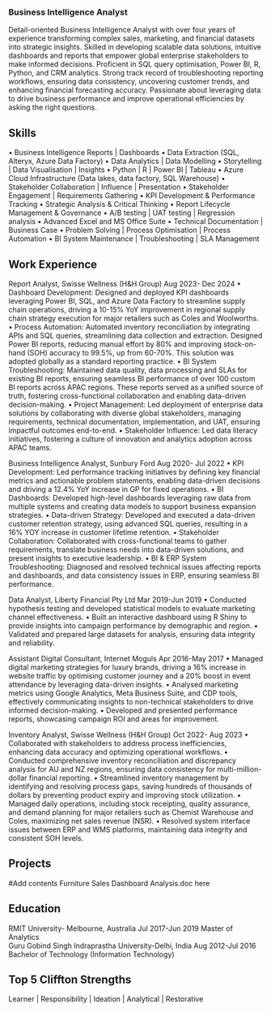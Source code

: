 ### Business Intelligence Analyst
Detail-oriented Business Intelligence Analyst with over four years of experience transforming complex sales, marketing, and financial datasets into strategic insights. Skilled in developing scalable data solutions, intuitive dashboards and reports that empower global enterprise stakeholders to make informed decisions. Proficient in SQL query optimisation, Power BI, R, Python, and CRM analytics. Strong track record of troubleshooting reporting workflows, ensuring data consistency, uncovering customer trends, and enhancing financial forecasting accuracy. Passionate about leveraging data to drive business performance and improve operational efficiencies by asking the right questions.

## Skills

•	Business Intelligence Reports | Dashboards 
•	Data Extraction (SQL, Alteryx, Azure Data Factory)
•	Data Analytics | Data Modelling 
•	Storytelling | Data Visualisation | Insights
•	Python | R | Power BI | Tableau
•	Azure Cloud Infrastructure (Data lakes, data factory, SQL Warehouse)
•	Stakeholder Collaboration | Influence | Presentation 
•	Stakeholder Engagement | Requirements Gathering
	•	KPI Development & Performance Tracking 
•	Strategic Analysis & Critical Thinking 
•	Report Lifecycle Management & Governance
•	A/B testing | UAT testing | Regression analysis
•	Advanced Excel and MS Office Suite
•	Technical Documentation | Business Case
•	Problem Solving | Process Optimisation | Process Automation
•	BI System Maintenance | Troubleshooting | SLA Management



## Work Experience

Report Analyst, Swisse Wellness (H&H Group) 						Aug 2023- Dec 2024
•	Dashboard Development: Designed and deployed KPI dashboards leveraging Power BI, SQL, and Azure Data Factory to streamline supply chain operations, driving a 10-15% YoY improvement in regional supply chain strategy execution for major retailers such as Coles and Woolworths.
•	Process Automation: Automated inventory reconciliation by integrating APIs and SQL queries, streamlining data collection and extraction. Designed Power BI reports, reducing manual effort by 80% and improving stock-on-hand (SOH) accuracy to 99.5%, up from 60-70%. This solution was adopted globally as a standard reporting practice.
•	BI System Troubleshooting: Maintained data quality, data processing and SLAs for existing BI reports, ensuring seamless BI performance of over 100 custom BI reports across APAC regions. These reports served as a unified source of truth, fostering cross-functional collaboration and enabling data-driven decision-making.
•	Project Management: Led deployment of enterprise data solutions by collaborating with diverse global stakeholders, managing requirements, technical documentation, implementation, and UAT, ensuring impactful outcomes end-to-end. 
•	Stakeholder Influence: Led data literacy initiatives, fostering a culture of innovation and analytics adoption across APAC teams.


Business Intelligence Analyst, Sunbury Ford                                                                                    Aug 2020- Jul 2022
•	KPI Development: Led performance tracking initiatives by defining key financial metrics and actionable problem statements, enabling data-driven decisions and driving a 12.4% YoY increase in GP for fixed operations.
•	BI Dashboards: Developed high-level dashboards leveraging raw data from multiple systems and creating data models to support business expansion strategies.
•	Data-driven Strategy: Developed and executed a data-driven customer retention strategy, using advanced SQL queries, resulting in a 16% YOY increase in customer lifetime retention.
•	Stakeholder Collaboration: Collaborated with cross-functional teams to gather requirements, translate business needs into data-driven solutions, and present insights to executive leadership.
•	BI & ERP System Troubleshooting: Diagnosed and resolved technical issues affecting reports and dashboards, and data consistency issues in ERP, ensuring seamless BI performance.

Data Analyst, Liberty Financial Pty Ltd                                                                                 Mar 2019-Jun 2019
•	Conducted hypothesis testing and developed statistical models to evaluate marketing channel effectiveness.
•	Built an interactive dashboard using R Shiny to provide insights into campaign performance by demographic and region.
•	Validated and prepared large datasets for analysis, ensuring data integrity and reliability.

Assistant Digital Consultant, Internet Moguls                                                                                 Apr 2016-May 2017
•	Managed digital marketing strategies for luxury brands, driving a 16% increase in website traffic by optimising customer journey and a 20% boost in event attendance by leveraging data-driven insights.
•	Analysed marketing metrics using Google Analytics, Meta Business Suite, and CDP tools, effectively communicating insights to non-technical stakeholders to drive informed decision-making.
•	Developed and presented performance reports, showcasing campaign ROI and areas for improvement.

Inventory Analyst, Swisse Wellness (H&H Group)                                                                        Oct 2022- Aug 2023
•	Collaborated with stakeholders to address process inefficiencies, enhancing data accuracy and optimizing operational workflows.
•	Conducted comprehensive inventory reconciliation and discrepancy analysis for AU and NZ regions, ensuring data consistency for multi-million-dollar financial reporting.
•	Streamlined inventory management by identifying and resolving process gaps, saving hundreds of thousands of dollars by preventing product expiry and improving stock utilization.
•	Managed daily operations, including stock receipting, quality assurance, and demand planning for major retailers such as Chemist Warehouse and Coles, maximizing net sales revenue (NSR).
•	Resolved system interface issues between ERP and WMS platforms, maintaining data integrity and consistent SOH levels.


## Projects

#Add contents Furniture Sales Dashboard Analysis.doc here

## Education
RMIT University- Melbourne, Australia 	 	 	 	 	 	                                         Jul 2017-Jun 2019 
Master of Analytics  	 	 
Guru Gobind Singh Indraprastha University-Delhi, India                                                                               Aug 2012-Jul 2016 
Bachelor of Technology (Information Technology) 

## Top 5 Cliffton Strengths 
Learner | Responsibility | Ideation | Analytical | Restorative
